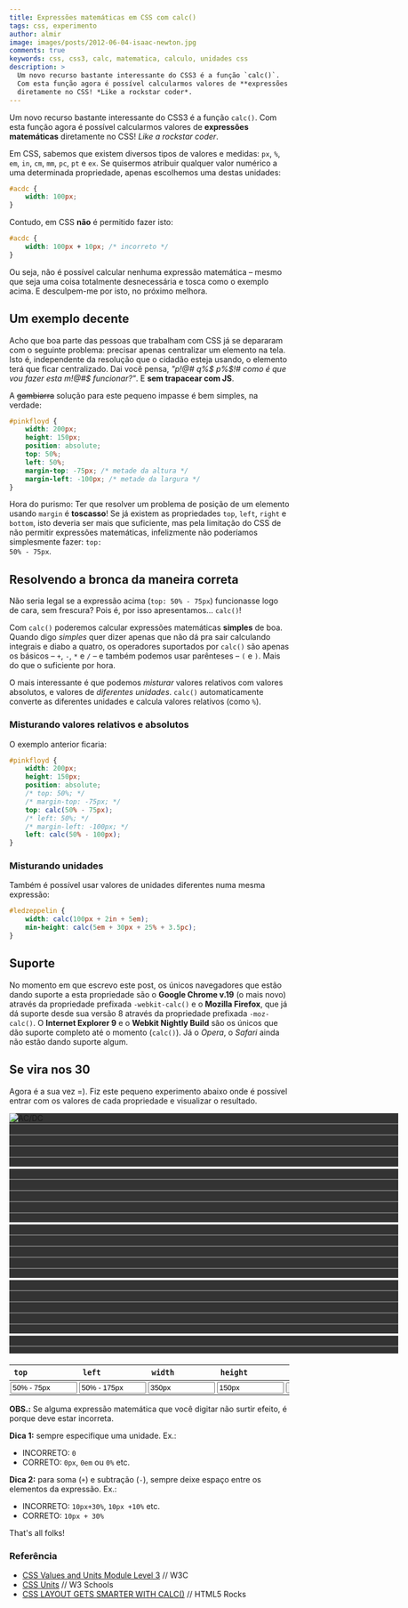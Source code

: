 ```yaml
---
title: Expressões matemáticas em CSS com calc()
tags: css, experimento
author: almir
image: images/posts/2012-06-04-isaac-newton.jpg
comments: true
keywords: css, css3, calc, matematica, calculo, unidades css
description: >
  Um novo recurso bastante interessante do CSS3 é a função `calc()`.
  Com esta função agora é possível calcularmos valores de **expressões matemáticas**
  diretamente no CSS! *Like a rockstar coder*.
---
```


<script>
$(document).ready( function(){
	$('#btn').click( function(){
		$('.input').each( function( i, e ){
			var a = $(e).attr('data-attr');
			var val = $(e).val();
			$('#acdc').css( a, '-webkit-calc('+val+')' ).css( a, '-moz-calc('+val+')' ).css( a, '-ms-calc('+val+')' ).css( a, '-o-calc('+val+')' ).css( a, 'calc('+val+')' );
		});
	});
});
</script>
<style>

#stage {
	width: 700px;
	height: 432px;
	overflow: hidden;
	background-color:#333;
	background-image: -webkit-linear-gradient(white 2px, transparent 2px),
	  -webkit-linear-gradient(0, white 2px, transparent 2px),
	  -webkit-linear-gradient(rgba(255,255,255,.3) 1px, transparent 1px),
	  -webkit-linear-gradient(0, rgba(255,255,255,.3) 1px, transparent 1px);
	background-image: -moz-linear-gradient(white 2px, transparent 2px),
	  -moz-linear-gradient(0, white 2px, transparent 2px),
	  -moz-linear-gradient(rgba(255,255,255,.3) 1px, transparent 1px),
	  -moz-linear-gradient(0, rgba(255,255,255,.3) 1px, transparent 1px);
	background-image: -ms-linear-gradient(white 2px, transparent 2px),
	  -ms-linear-gradient(0, white 2px, transparent 2px),
	  -ms-linear-gradient(rgba(255,255,255,.3) 1px, transparent 1px),
	  -ms-linear-gradient(0, rgba(255,255,255,.3) 1px, transparent 1px);
	background-image: -o-linear-gradient(white 2px, transparent 2px),
	  -o-linear-gradient(0, white 2px, transparent 2px),
	  -o-linear-gradient(rgba(255,255,255,.3) 1px, transparent 1px),
	  -o-linear-gradient(0, rgba(255,255,255,.3) 1px, transparent 1px);
	background-image: linear-gradient(white 2px, transparent 2px),
	  linear-gradient(0, white 2px, transparent 2px),
	  linear-gradient(rgba(255,255,255,.3) 1px, transparent 1px),
	  linear-gradient(0, rgba(255,255,255,.3) 1px, transparent 1px);
	background-size:100px 100px, 100px 100px, 20px 20px, 20px 20px;
	background-position:-2px -2px, -2px -2px, -1px -1px, -1px -1px
}

#content .post-container article section img#acdc {
	width: auto;
	height: auto;
	background: none !important;
	position: relative;
	left: 0px;
	left: -webkit-calc(50% - 175px);
	left: -moz-calc(50% - 175px);
	left: -ms-calc(50% - 175px);
	left: -o-calc(50% - 175px);
	left: calc(50% - 175px);
	top: -webkit-calc(50% - 75px);
	top: -moz-calc(50% - 75px);
	top: -ms-calc(50% - 75px);
	top: -o-calc(50% - 75px);
	top: calc(50% - 75px);
}

#btn {
	padding: 0px 5px;
}

#experiment {
	padding-bottom: 0px !important;
}

	#experiment input.input {
		width: 120px;
	}

	#experiment table {
		text-align: left;
		border-collapse: collapse;
		border-spacing: 0px;
		margin-top: 20px;
		line-height: 120% !important;
	}

		#experiment table td {
			padding: 2px;
		}

</style>

Um novo recurso bastante interessante do CSS3 é a função <code>calc()</code>. Com esta função agora é possível calcularmos
valores de **expressões matemáticas** diretamente no CSS! *Like a rockstar coder*.

Em CSS, sabemos que existem diversos tipos de valores e medidas: <code>px</code>, <code>%</code>, <code>em</code>,
<code>in</code>, <code>cm</code>, <code>mm</code>, <code>pc</code>, <code>pt</code> e <code>ex</code>.
Se quisermos atribuir qualquer valor numérico a uma determinada propriedade, apenas escolhemos uma destas unidades:

```css
#acdc {
    width: 100px;
}
```

Contudo, em CSS **não** é permitido fazer isto:

```css
#acdc {
    width: 100px + 10px; /* incorreto */
}
```

Ou seja, não é possível calcular nenhuma expressão matemática – mesmo que seja uma coisa totalmente desnecessária e tosca
como o exemplo acima. E desculpem-me por isto, no próximo melhora.

## Um exemplo decente

Acho que boa parte das pessoas que trabalham com CSS já se depararam com o seguinte problema: precisar apenas centralizar
um elemento na tela. Isto é, independente da resolução que o cidadão esteja usando, o elemento terá que ficar centralizado.
Dai você pensa, *"p!@# q%$ p%$!# como é que vou fazer esta m!@#$ funcionar?"*. E **sem trapacear com JS**.

A <span style="text-decoration:line-through;">gambiarra</span> solução para este pequeno impasse é bem simples, na verdade:

```css
#pinkfloyd {
    width: 200px;
    height: 150px;
    position: absolute;
    top: 50%;
    left: 50%;
    margin-top: -75px; /* metade da altura */
    margin-left: -100px; /* metade da largura */
}
```

Hora do purismo: Ter que resolver um problema de posição de um elemento usando <code>margin</code> é **toscasso**!
Se já existem as propriedades <code>top</code>, <code>left</code>, <code>right</code> e <code>bottom</code>, isto deveria
ser mais que suficiente, mas pela limitação do CSS de não permitir expressões matemáticas, infelizmente não poderíamos
simplesmente fazer: <code>top: 50% - 75px</code>.

## Resolvendo a bronca da maneira correta

Não seria legal se a expressão acima (<code>top: 50% - 75px</code>) funcionasse logo de cara, sem frescura?
Pois é, por isso apresentamos... <code>calc()</code>!

Com <code>calc()</code> poderemos calcular expressões matemáticas **simples** de boa.
Quando digo *simples* quer dizer apenas que não dá pra sair calculando integrais e diabo a quatro, os operadores suportados
por <code>calc()</code> são apenas os básicos – <code>+</code>, <code>-</code>, <code>*</code> e <code>/</code> – e também
podemos usar parênteses – <code>(</code> e <code>)</code>. Mais do que o suficiente por hora.

O mais interessante é que podemos *misturar* valores relativos com valores absolutos, e valores de *diferentes unidades*.
<code>calc()</code> automaticamente converte as diferentes unidades e calcula valores relativos (como <code>%</code>).

### Misturando valores relativos e absolutos
O exemplo anterior ficaria:

```css
#pinkfloyd {
    width: 200px;
    height: 150px;
    position: absolute;
    /* top: 50%; */
    /* margin-top: -75px; */
    top: calc(50% - 75px);
    /* left: 50%; */
    /* margin-left: -100px; */
    left: calc(50% - 100px);
}
```

### Misturando unidades
Também é possível usar valores de unidades diferentes numa mesma expressão:

```css
#ledzeppelin {
    width: calc(100px + 2in + 5em);
    min-height: calc(5em + 30px + 25% + 3.5pc);
}
```

## Suporte
No momento em que escrevo este post, os únicos navegadores que estão dando suporte a esta propriedade são o
**Google Chrome v.19** (o mais novo) através da propriedade prefixada <code>-webkit-calc()</code> e o **Mozilla Firefox**,
que já dá suporte desde sua versão 8 através da propriedade prefixada <code>-moz-calc()</code>. O **Internet Explorer 9**
e o **Webkit Nightly Build** são os únicos que dão suporte completo até o momento (<code>calc()</code>).
Já o *Opera*, o *Safari* ainda não estão dando suporte algum.

## Se vira nos 30
Agora é a sua vez =). Fiz este pequeno experimento abaixo onde é possível entrar com os valores de cada propriedade e
visualizar o resultado.

<section id="experiment">
	<div id="stage" class="img">
		<img src="http://loopinfinito.com.br/images/posts/2012-06-04-acdc.png" alt="AC/DC" title="there's a long way to the top if you wanna rock n' roll" id="acdc" />
	</div>
	<table>
		<thead>
			<th><label for="input-top"><code>top</code></label></th>
			<th><label for="input-left"><code>left</code></label></th>
			<th><label for="input-width"><code>width</code></label></th>
			<th><label for="input-height"><code>height</code></label></th>
			<th></th>
		</thead>
		<tbody>
			<td><input class="input" data-attr="top" placeholder="top" id="input-top" value="50% - 75px" /></td>
			<td><input class="input" data-attr="left" placeholder="left" id="input-left" value="50% - 175px" /></td>
			<td><input class="input" data-attr="width" placeholder="width" id="input-width" value="350px" /></td>
			<td><input class="input" data-attr="height" placeholder="height" id="input-height" value="150px" /></td>
			<td><input id="btn" type="button" value="Atualizar" /></td>
		</tbody>
	</table>
</section>

**OBS.:** Se alguma expressão matemática que você digitar não surtir efeito, é porque deve estar incorreta.

**Dica 1:** sempre especifique uma unidade. Ex.:
- INCORRETO: <code>0</code>
- CORRETO: <code>0px</code>, <code>0em</code> ou <code>0%</code> etc.

**Dica 2:** para soma (<code>+</code>) e subtração (<code>-</code>), sempre deixe espaço entre os elementos da expressão. Ex.:
- INCORRETO: <code>10px+30%</code>, <code>10px +10%</code> etc.
- CORRETO: <code>10px + 30%</code>

That's all folks!

<aside class="fonte">
  <h3>Referência</h3>
  <ul>
    <li><a href="http://www.w3.org/TR/css3-values/#calc" alt="CSS Values and Units Module Level 3" title="CSS Values and Units Module Level 3">CSS Values and Units Module Level 3</a> <span class="comment">// W3C</span></li>
    <li><a href="http://www.w3schools.com/cssref/css_units.asp" alt="CSS Units" title="CSS Units">CSS Units</a> <span class="comment">// W3 Schools</span></li>
    <li><a href="http://updates.html5rocks.com/2012/03/CSS-layout-gets-smarter-with-calc" alt="CSS LAYOUT GETS SMARTER WITH CALC()" title="CSS LAYOUT GETS SMARTER WITH CALC()">CSS LAYOUT GETS SMARTER WITH CALC()</a> <span class="comment">// HTML5 Rocks</span></li>
  </ul>
</aside>
